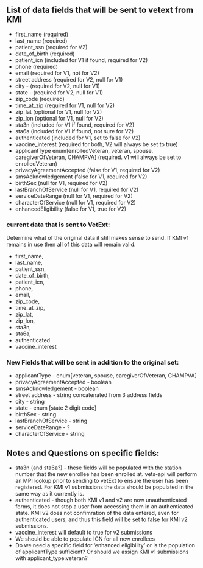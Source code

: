 ## List of data fields that will be sent to vetext from KMI

* first_name (required)
* last_name (required)
* patient_ssn (required for V2)
* date_of_birth (required)
* patient_icn (included for V1 if found, required for V2)
* phone (required)
* email (required for V1, not for V2)
* street address (required for V2, null for V1)
* city - (required for V2, null for V1)
* state - (required for V2, null for V1)
* zip_code (required)
* time_at_zip (required for V1, null for V2)
* zip_lat (optional for V1, null for V2)
* zip_lon (optional for V1, null for V2)
* sta3n (included for V1 if found, required for V2)
* sta6a (included for V1 if found, not sure for V2)
* authenticated (included for V1, set to false for V2)
* vaccine_interest (required for both, V2 will always be set to true)
* applicantType enum[enrolledVeteran, veteran, spouse, caregiverOfVeteran, CHAMPVA] (required. v1 will always be set to enrolledVeteran)
* privacyAgreementAccepted (false for V1, required for V2)
* smsAcknowledgement (false for V1, required for V2)
* birthSex (null for V1, required for V2)
* lastBranchOfService (null for V1, required for V2)
* serviceDateRange  (null for V1, required for V2)
* characterOfService (null for V1, required for V2)
* enhancedEligibility (false for V1, true for V2)


### current data that is sent to VetExt:
Determine what of the original data it still makes sense to send.  If KMI v1 remains in use then all of this data will remain valid. 

* first_name,
* last_name,
* patient_ssn,
* date_of_birth,
* patient_icn,
* phone,
* email,
* zip_code,
* time_at_zip,
* zip_lat,
* zip_lon,
* sta3n,
* sta6a,
* authenticated
* vaccine_interest

### New Fields that will be sent in addition to the original set:
* applicantType - enum[veteran, spouse, caregiverOfVeteran, CHAMPVA]
* privacyAgreementAccepted - boolean
* smsAcknowledgement - boolean
* street address - string concatenated from 3 address fields
* city - string
* state - enum [state 2 digit code]
* birthSex - string
* lastBranchOfService - string
* serviceDateRange - ?
* characterOfService - string

## Notes and Questions on specific fields:
* sta3n (and sta6a?) - these fields will be populated with the station number that the new enrollee has been enrolled at. vets-api will perform an MPI lookup prior to sending to vetExt to ensure the user has been registered. For KMI v1 submissions the data should be populated in the same way as it currently is. 
* authenticated - though both KMI v1 and v2 are now unauthenticated forms, it does not stop a user from accessing them in an authenticated state. KMI v2 does not confimration of the data entered, even for authenticated users, and thus this field will be set to false for KMI v2 submissions.  
* vaccine_interest will default to true for v2 submissions
* We should be able to populate ICN for all new enrollees 
* Do we need a specific field for ‘enhanced eligibility’ or is the population of applicantType sufficient?  Or should we assign KMI v1 submissions with applicant_type:veteran?  
